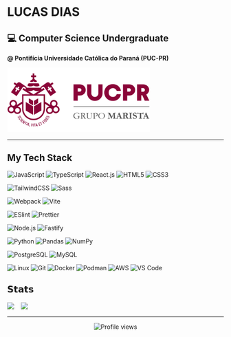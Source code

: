 <!-- https://pandao.github.io/editor.md/en.html -->

# LUCAS DIAS

## 💻 Computer Science Undergraduate

**@ Pontifícia Universidade Católica do Paraná (PUC-PR)**

<picture>
    <source
        srcset="https://raw.githubusercontent.com/lucas-azdias/PUCPR-SVG/ea4f6a6f371fa7c4b26b84b4ad8e00db2b830b9b/branco/pucpr-completa.svg"
        media="(prefers-color-scheme: dark)"
        height="50px"
    />
    <source
        srcset="https://raw.githubusercontent.com/lucas-azdias/PUCPR-SVG/ea4f6a6f371fa7c4b26b84b4ad8e00db2b830b9b/cor-primaria/pucpr-completa.svg"
        media="(prefers-color-scheme: light), (prefers-color-scheme: no-preference)"
        height="150px"
    />
    <img
        src="https://raw.githubusercontent.com/lucas-azdias/PUCPR-SVG/ea4f6a6f371fa7c4b26b84b4ad8e00db2b830b9b/cor-primaria/pucpr-completa.svg"
        height="150px"
    />
</picture>

---

## My Tech Stack

<!-- Frontend -->
![JavaScript](https://img.shields.io/badge/-JavaScript-%23F7DF1C?style=flat-square&logo=javascript&logoColor=000000&labelColor=%23F7DF1C&color=%23FFCE5A)
![TypeScript](https://img.shields.io/badge/-TypeScript-007ACC?style=flat-square&logo=typescript&logoColor=white)
![React.js](https://img.shields.io/badge/-React.js-%23282C34?style=flat-square&logo=react)
![HTML5](https://img.shields.io/badge/-HTML5-%23E44D27?style=flat-square&logo=html5&logoColor=white)
![CSS3](https://img.shields.io/badge/-CSS3-1572B6?style=flat-square&logo=css3&logoColor=white)

<!-- Frontend Styles -->
![TailwindCSS](https://img.shields.io/badge/-TailwindCSS-%231a202c?style=flat-square&logo=tailwind-css)
![Sass](https://img.shields.io/badge/-Sass-%23CC6699?style=flat-square&logo=sass&logoColor=white)

<!-- Frontend Tools -->
![Webpack](https://img.shields.io/badge/-Webpack-%232C3A42?style=flat-square&logo=webpack)
![Vite](https://img.shields.io/badge/-Vite-%23646CFF?style=flat-square&logo=vite&logoColor=white)
<!-- ![Rollup](https://img.shields.io/badge/-Rollup-%23EC4A3F?style=flat-square&logo=rollupdotjs&logoColor=white) -->
![ESlint](https://img.shields.io/badge/-ESLint-%234B32C3?style=flat-square&logo=eslint)
![Prettier](https://img.shields.io/badge/-Prettier-%23F7B93E?style=flat-square&logo=prettier&logoColor=white)

<!-- Backend -->
![Node.js](https://img.shields.io/badge/-Node.js-339933?style=flat-square&logo=node.js&logoColor=white)
![Fastify](https://img.shields.io/badge/-Fastify-000000?style=flat-square&logo=fastify&logoColor=white)

<!-- Data Science / ML -->
![Python](https://img.shields.io/badge/-Python-3776AB?style=flat-square&logo=python&logoColor=white)
![Pandas](https://img.shields.io/badge/-Pandas-150458?style=flat-square&logo=pandas&logoColor=white)
![NumPy](https://img.shields.io/badge/-NumPy-013243?style=flat-square&logo=numpy&logoColor=white)

<!-- Databases -->
![PostgreSQL](https://img.shields.io/badge/-PostgreSQL-336791?style=flat-square&logo=postgresql&logoColor=white)
![MySQL](https://img.shields.io/badge/-MySQL-4479A1?style=flat-square&logo=mysql&logoColor=white)
<!-- ![Redis](https://img.shields.io/badge/-Redis-DC382D?style=flat-square&logo=redis&logoColor=white) -->

<!-- DevOps / Tools -->
![Linux](https://img.shields.io/badge/-Linux-FCC624?style=flat-square&logo=linux&logoColor=black)
![Git](https://img.shields.io/badge/-Git-F05032?style=flat-square&logo=git&logoColor=white)
![Docker](https://img.shields.io/badge/-Docker-2496ED?style=flat-square&logo=docker&logoColor=white)
![Podman](https://img.shields.io/badge/-Podman-7D1F26?style=flat-square&logo=podman&logoColor=white)
![AWS](https://img.shields.io/badge/-AWS-232F3E?style=flat-square&logo=amazon-aws&logoColor=white)
![VS Code](https://img.shields.io/badge/-VSCode-%23007ACC?style=flat-square&logo=visual-studio-code&logoColor=white)

## 𝗦𝘁𝗮𝘁𝘀

<div>
    <picture>
        <source
            srcset="https://github-readme-stats.vercel.app/api?username=lucas-azdias&show_icons=true&theme=dark"
            media="(prefers-color-scheme: dark)"
            height="150px"
        />
        <source
            srcset="https://github-readme-stats.vercel.app/api?username=lucas-azdias&show_icons=true"
            media="(prefers-color-scheme: light), (prefers-color-scheme: no-preference)"
            height="150px"
        />
        <img
            src="https://github-readme-stats.vercel.app/api?username=lucas-azdias&show_icons=true"
            height="150px"
        />
    </picture>
&nbsp;&nbsp;
    <picture>
        <source
            srcset="https://github-readme-stats.vercel.app/api/top-langs/?username=lucas-azdias&show_icons=true&layout=compact&hide=jupyter%20notebook&theme=dark"
            media="(prefers-color-scheme: dark)"
            height="150px"
        />
        <source
            srcset="https://github-readme-stats.vercel.app/api/top-langs/?username=lucas-azdias&show_icons=true&layout=compact&hide=jupyter%20notebook"
            media="(prefers-color-scheme: light), (prefers-color-scheme: no-preference)"
            height="150px"
        />
        <img
            src="https://github-readme-stats.vercel.app/api/top-langs/?username=lucas-azdias&show_icons=true&layout=compact&hide=jupyter%20notebook"
            height="150px"
        />
    </picture>
</div>

---

<div align="center">
    <img src="https://komarev.com/ghpvc/?username=lucas-azdias&color=blueviolet&style=flat-square&label=Profile+Views" alt="Profile views" />
</div>
